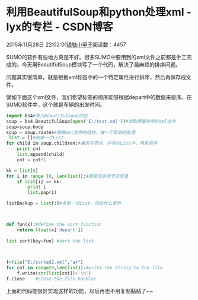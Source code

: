 # 利用BeautifulSoup和python处理xml - lyx的专栏 - CSDN博客





2015年11月28日 22:02:01[钱塘小甲子](https://me.csdn.net/qtlyx)阅读数：4457








SUMO的软件有些地方真是不好。很多SUMO中要用到的xml文件之前都是手工完成的。今天用BeautifulSoup模块写了一个代码，解决了最麻烦的排序问题。

问题其实很简单，就是根据xml标签中的一个特定属性进行排序，然后再保存成文件。

譬如下面这个xml文件，我们希望标签的顺序能够根据depart中的数值来排序。在SUMO软件中，这个就是车辆的出发时间。






```python
import bs4#导入BeautifulSoup的包
soup = bs4.BeautifulSoup(open('E:/test.xml'))#读取需要排序的xml文件
soup=soup.body
soup = soup.routes#根据xml文件的结构，做一个简单的处理
 list = []#构建一个List
for child in soup.children:#遍历子节点，并存在List中，用来排序
    print cnt
    list.append(child)
    cnt = cnt+1

kk = list[0]
for i in range (0, len(list)):#删除冗余的节点信息
    if list[i] == kk:
        print i
        list.pop(i)

listBackup = list[:]#复制一份List，怕出什么意外



def fun(x):#define the sort function
    return float(x['depart'])
    
list.sort(key=fun) #sort the list 


    
f=file("E:/sorted2.xml","a+")
for cnt in range(0,len(list)):#write the string to the file
    f.write(str(list[cnt])+'\n') 
f.close    #close the file handler
```
上面的代码能很好实现这样的功能，以后再也不用复制黏贴了~~




